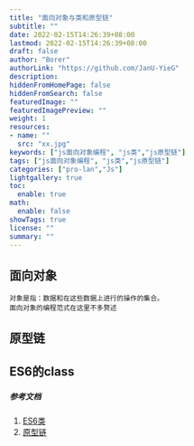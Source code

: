 ```yaml
---
title: "面向对象与类和原型链"
subtitle: ""
date: 2022-02-15T14:26:39+08:00
lastmod: 2022-02-15T14:26:39+08:00
draft: false
author: "Borer"
authorLink: "https://github.com/JanU-YieG"
description:
hiddenFromHomePage: false
hiddenFromSearch: false
featuredImage: ""
featuredImagePreview: ""
weight: 1
resources:
- name: ""
  src: "xx.jpg"
keywords: ["js面向对象编程", "js类","js原型链"]
tags: ["js面向对象编程", "js类","js原型链"]
categories: ["pro-lan","Js"]
lightgallery: true
toc:
  enable: true
math:
  enable: false
showTags: true
license: ""
summary: ""
---
```


## 面向对象
    对象是指：数据和在这些数据上进行的操作的集合。
    面向对象的编程范式在这里不多赘述

## 原型链

## ES6的class


##### 参考文档
1. [ES6类](https://developer.mozilla.org/zh-CN/docs/Web/JavaScript/Reference/Classes)
2. [原型链](https://developer.mozilla.org/zh-CN/docs/Web/JavaScript/Inheritance_and_the_prototype_chain)
